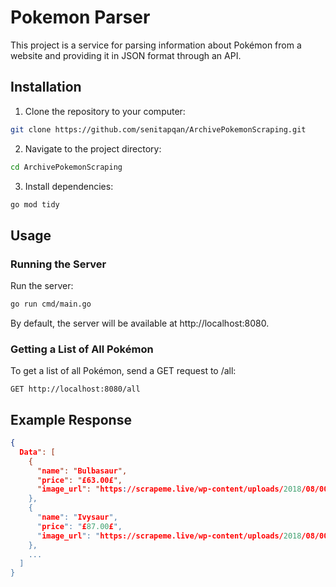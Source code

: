# Pokemon Parser

This project is a service for parsing information about Pokémon from a website and providing it in JSON format through an API.

## Installation

1. Clone the repository to your computer:

```bash
git clone https://github.com/senitapqan/ArchivePokemonScraping.git
```

2. Navigate to the project directory:

```bash
cd ArchivePokemonScraping
```

3. Install dependencies:

```bash
go mod tidy
```

## Usage

### Running the Server

Run the server:
```bash
go run cmd/main.go
```

By default, the server will be available at http://localhost:8080.

### Getting a List of All Pokémon

To get a list of all Pokémon, send a GET request to /all:

```http
GET http://localhost:8080/all
```

## Example Response

```json
{
  Data": [
    {
      "name": "Bulbasaur",
      "price": "£63.00£",
      "image_url": "https://scrapeme.live/wp-content/uploads/2018/08/001-350x350.png"
    },
    {
      "name": "Ivysaur",
      "price": "£87.00£",
      "image_url": "https://scrapeme.live/wp-content/uploads/2018/08/002-350x350.png"
    },
    ...
  ]
}
```
